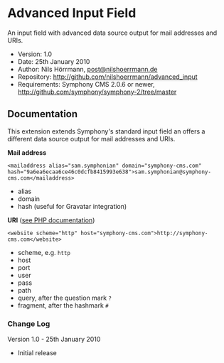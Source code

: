 # Advanced Input Field

An input field with advanced data source output for mail addresses and URIs.

- Version: 1.0
- Date: 25th January 2010
- Author: Nils Hörrmann, post@nilshoerrmann.de
- Repository: <http://github.com/nilshoerrmann/advanced_input>
- Requirements: Symphony CMS 2.0.6 or newer, <http://github.com/symphony/symphony-2/tree/master>

## Documentation

This extension extends Symphony's standard input field an offers a different data source output for mail addresses and URIs.

**Mail address** 

	<mailaddress alias="sam.symphonian" domain="symphony-cms.com" hash="9a6ea6ecaa6ce46c0dcfb8415993e638">sam.symphonian@symphony-cms.com</mailaddress>

- alias 
- domain
- hash (useful for Gravatar integration)

**URI** ([see PHP documentation](http://de.php.net/manual/en/function.parse-url.php))

    <website scheme="http" host="symphony-cms.com">http://symphony-cms.com</website>

- scheme, e.g. `http`
- host
- port
- user
- pass
- path
- query, after the question mark `?`
- fragment, after the hashmark `#`

### Change Log

Version 1.0 - 25th January 2010

- Initial release